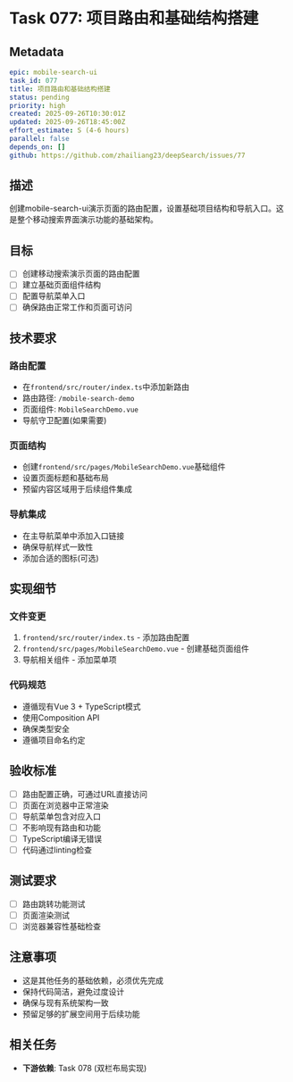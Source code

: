 # Task 077: 项目路由和基础结构搭建

## Metadata
```yaml
epic: mobile-search-ui
task_id: 077
title: 项目路由和基础结构搭建
status: pending
priority: high
created: 2025-09-26T10:30:01Z
updated: 2025-09-26T18:45:00Z
effort_estimate: S (4-6 hours)
parallel: false
depends_on: []
github: https://github.com/zhailiang23/deepSearch/issues/77
```

## 描述

创建mobile-search-ui演示页面的路由配置，设置基础项目结构和导航入口。这是整个移动搜索界面演示功能的基础架构。

## 目标

- [ ] 创建移动搜索演示页面的路由配置
- [ ] 建立基础页面组件结构
- [ ] 配置导航菜单入口
- [ ] 确保路由正常工作和页面可访问

## 技术要求

### 路由配置
- 在`frontend/src/router/index.ts`中添加新路由
- 路由路径: `/mobile-search-demo`
- 页面组件: `MobileSearchDemo.vue`
- 导航守卫配置(如果需要)

### 页面结构
- 创建`frontend/src/pages/MobileSearchDemo.vue`基础组件
- 设置页面标题和基础布局
- 预留内容区域用于后续组件集成

### 导航集成
- 在主导航菜单中添加入口链接
- 确保导航样式一致性
- 添加合适的图标(可选)

## 实现细节

### 文件变更
1. `frontend/src/router/index.ts` - 添加路由配置
2. `frontend/src/pages/MobileSearchDemo.vue` - 创建基础页面组件
3. 导航相关组件 - 添加菜单项

### 代码规范
- 遵循现有Vue 3 + TypeScript模式
- 使用Composition API
- 确保类型安全
- 遵循项目命名约定

## 验收标准

- [ ] 路由配置正确，可通过URL直接访问
- [ ] 页面在浏览器中正常渲染
- [ ] 导航菜单包含对应入口
- [ ] 不影响现有路由和功能
- [ ] TypeScript编译无错误
- [ ] 代码通过linting检查

## 测试要求

- [ ] 路由跳转功能测试
- [ ] 页面渲染测试
- [ ] 浏览器兼容性基础检查

## 注意事项

- 这是其他任务的基础依赖，必须优先完成
- 保持代码简洁，避免过度设计
- 确保与现有系统架构一致
- 预留足够的扩展空间用于后续功能

## 相关任务

- **下游依赖**: Task 078 (双栏布局实现)